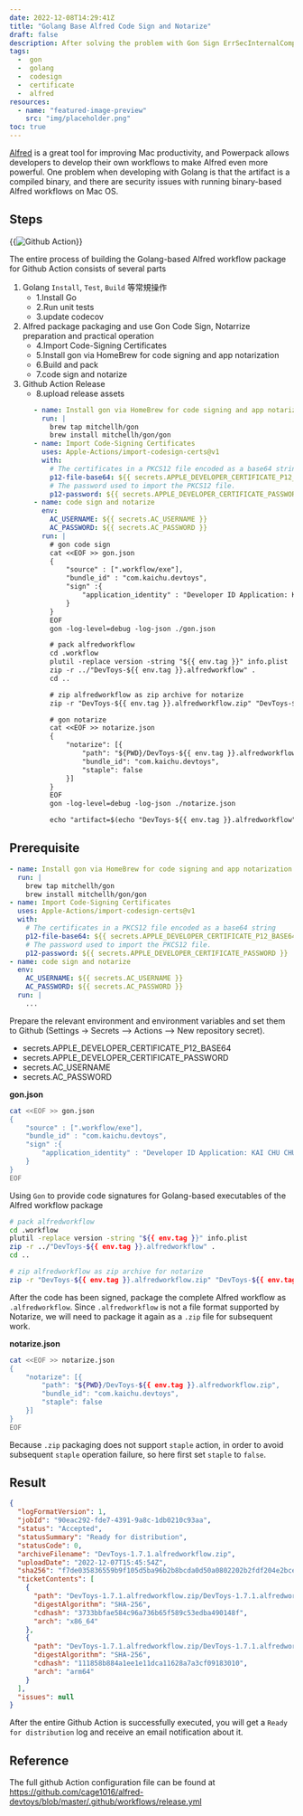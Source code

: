 ```yaml
---
date: 2022-12-08T14:29:41Z
title: "Golang Base Alfred Code Sign and Notarize"
draft: false
description: After solving the problem with Gon Sign ErrSecInternalComponent in the previous post, we can now use Gon to sign and notarize code in Github Action to create a complete release process.
tags:
  -  gon
  -  golang
  -  codesign
  -  certificate
  -  alfred
resources:
  - name: "featured-image-preview"
    src: "img/placeholder.png"
toc: true
---
```


<!--more-->

[Alfred](https://www.alfredapp.com/) is a great tool for improving Mac productivity, and Powerpack allows developers to develop their own workflows to make Alfred even more powerful. One problem when developing with Golang is that the artifact is a compiled binary, and there are security issues with running binary-based Alfred workflows on Mac OS.

## Steps

{{<image src="img/github-action.jpg" alt="Github Action">}}

The entire process of building the Golang-based Alfred workflow package for Github Action consists of several parts

1. Golang `Install`, `Test`, `Build` 等常規操作
   - 1.Install Go
   - 2.Run unit tests
   - 3.update codecov
2. Alfred package packaging and use Gon Code Sign, Notarrize preparation and practical operation
   - 4.Import Code-Signing Certificates
   - 5.Install gon via HomeBrew for code signing and app notarization
   - 6.Build and pack
   - 7.code sign and notarize
3. Github Action Release
   - 8.upload release assets

```yaml
      - name: Install gon via HomeBrew for code signing and app notarization
        run: |
          brew tap mitchellh/gon
          brew install mitchellh/gon/gon
      - name: Import Code-Signing Certificates
        uses: Apple-Actions/import-codesign-certs@v1
        with:
          # The certificates in a PKCS12 file encoded as a base64 string
          p12-file-base64: ${{ secrets.APPLE_DEVELOPER_CERTIFICATE_P12_BASE64 }}
          # The password used to import the PKCS12 file.
          p12-password: ${{ secrets.APPLE_DEVELOPER_CERTIFICATE_PASSWORD }}
      - name: code sign and notarize
        env:
          AC_USERNAME: ${{ secrets.AC_USERNAME }}
          AC_PASSWORD: ${{ secrets.AC_PASSWORD }}
        run: |
          # gon code sign
          cat <<EOF >> gon.json
          {
              "source" : [".workflow/exe"],
              "bundle_id" : "com.kaichu.devtoys",
              "sign" :{
                  "application_identity" : "Developer ID Application: KAI CHU CHUNG"
              }
          }
          EOF
          gon -log-level=debug -log-json ./gon.json

          # pack alfredworkflow
          cd .workflow
          plutil -replace version -string "${{ env.tag }}" info.plist
          zip -r ../"DevToys-${{ env.tag }}.alfredworkflow" .
          cd ..

          # zip alfredworkflow as zip archive for notarize
          zip -r "DevToys-${{ env.tag }}.alfredworkflow.zip" "DevToys-${{ env.tag }}.alfredworkflow"

          # gon notarize
          cat <<EOF >> notarize.json
          {
              "notarize": [{
                  "path": "${PWD}/DevToys-${{ env.tag }}.alfredworkflow.zip",
                  "bundle_id": "com.kaichu.devtoys",
                  "staple": false
              }]
          }
          EOF
          gon -log-level=debug -log-json ./notarize.json

          echo "artifact=$(echo "DevToys-${{ env.tag }}.alfredworkflow")" >> $GITHUB_ENV
```

## Prerequisite

```yaml
- name: Install gon via HomeBrew for code signing and app notarization
  run: |
    brew tap mitchellh/gon
    brew install mitchellh/gon/gon
- name: Import Code-Signing Certificates
  uses: Apple-Actions/import-codesign-certs@v1
  with:
    # The certificates in a PKCS12 file encoded as a base64 string
    p12-file-base64: ${{ secrets.APPLE_DEVELOPER_CERTIFICATE_P12_BASE64 }}
    # The password used to import the PKCS12 file.
    p12-password: ${{ secrets.APPLE_DEVELOPER_CERTIFICATE_PASSWORD }}
- name: code sign and notarize
  env:
    AC_USERNAME: ${{ secrets.AC_USERNAME }}
    AC_PASSWORD: ${{ secrets.AC_PASSWORD }}
  run: |
    ...
```

Prepare the relevant environment and environment variables and set them to Github (Settings -> Secrets –> Actions –> New repository secret).

- secrets.APPLE_DEVELOPER_CERTIFICATE_P12_BASE64
- secrets.APPLE_DEVELOPER_CERTIFICATE_PASSWORD
- secrets.AC_USERNAME
- secrets.AC_PASSWORD

__gon.json__

```bash
cat <<EOF >> gon.json
{
    "source" : [".workflow/exe"],
    "bundle_id" : "com.kaichu.devtoys",
    "sign" :{
        "application_identity" : "Developer ID Application: KAI CHU CHUNG"
    }
}
EOF
```

Using `Gon` to provide code signatures for Golang-based executables of the Alfred workflow package

```bash
# pack alfredworkflow
cd .workflow
plutil -replace version -string "${{ env.tag }}" info.plist
zip -r ../"DevToys-${{ env.tag }}.alfredworkflow" .
cd ..

# zip alfredworkflow as zip archive for notarize
zip -r "DevToys-${{ env.tag }}.alfredworkflow.zip" "DevToys-${{ env.tag }}.alfredworkflow"

```
After the code has been signed, package the complete Alfred workflow as `.alfredworkflow`. Since `.alfredworkflow` is not a file format supported by Notarize, we will need to package it again as a `.zip` file for subsequent work.

__notarize.json__

```bash
cat <<EOF >> notarize.json
{
    "notarize": [{
        "path": "${PWD}/DevToys-${{ env.tag }}.alfredworkflow.zip",
        "bundle_id": "com.kaichu.devtoys",
        "staple": false
    }]
}
EOF
```

Because `.zip` packaging does not support `staple` action, in order to avoid subsequent `staple` operation failure, so here first set `staple` to `false`.

## Result

```json
{
  "logFormatVersion": 1,
  "jobId": "90eac292-fde7-4391-9a8c-1db0210c93aa",
  "status": "Accepted",
  "statusSummary": "Ready for distribution",
  "statusCode": 0,
  "archiveFilename": "DevToys-1.7.1.alfredworkflow.zip",
  "uploadDate": "2022-12-07T15:45:54Z",
  "sha256": "f7de035836559b9f105d5ba96b2b8bcda0d50a0802202b2fdf204e2bcee0d387",
  "ticketContents": [
    {
      "path": "DevToys-1.7.1.alfredworkflow.zip/DevToys-1.7.1.alfredworkflow/exe",
      "digestAlgorithm": "SHA-256",
      "cdhash": "3733bbfae584c96a736b65f589c53edba490148f",
      "arch": "x86_64"
    },
    {
      "path": "DevToys-1.7.1.alfredworkflow.zip/DevToys-1.7.1.alfredworkflow/exe",
      "digestAlgorithm": "SHA-256",
      "cdhash": "111858b884a1ee1e11dca11628a7a3cf09183010",
      "arch": "arm64"
    }
  ],
  "issues": null
}
```

After the entire Github Action is successfully executed, you will get a `Ready for distribution` log and receive an email notification about it.

## Reference

The full github Action configuration file can be found at https://github.com/cage1016/alfred-devtoys/blob/master/.github/workflows/release.yml